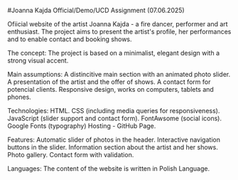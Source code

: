#Joanna Kajda Official/Demo/UCD Assignment (07.06.2025)

Ofiicial website of the artist Joanna Kajda - a fire dancer, performer and art enthusiast. The project aims to present the artist's profile, her performances and to enable contact and booking shows.

The concept: 
The project is based on a minimalist, elegant design with a strong visual accent.

Main assumptions: 
A distincitive main section with an animated photo slider. A presentation of the artist and the offer of shows. A contact form for potencial clients. Responsive design, works on computers, tablets and phones.

Technologies: 
HTML. CSS (including media queries for responsiveness). JavaScript (slider support and contact form). FontAwsome (social icons). Google Fonts (typography) Hosting - GitHub Page.

Features: 
Automatic slider of photos in the header. Interactive navigation buttons in the slider. Information section about the artist and her shows. Photo gallery. Contact form with validation.

Languages:
The content of the website is written in Polish Language.



